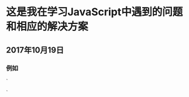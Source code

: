# 这是我在学习JavaScript中遇到的问题和相应的解决方案
## 2017年10月19日
### 例如
`<html>
<head>
<meta http-equiv="Content-Type" content="text/html; charset=utf-8" />
<title>声明变量</title>
<script type="text/javascript">
  var mya,_mya;
  mya=5;
  _mya=15;
  alert("mya的值是:"+mya+"\n"+"_mya的值是:"+_mya);
</script>
</head>
<body>
</body>
</html>`
